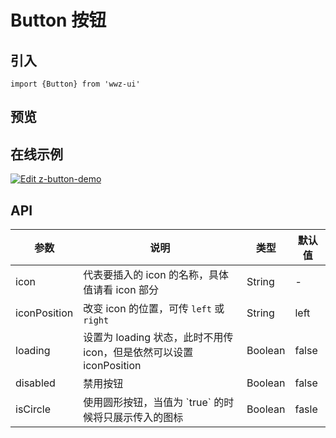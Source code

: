 # Button 按钮

## 引入

```
import {Button} from 'wwz-ui' 
``` 

## 预览

<ClientOnly>
<button-button-demo/>
</ClientOnly>


## 在线示例

[![Edit z-button-demo](https://codesandbox.io/static/img/play-codesandbox.svg)](https://codesandbox.io/s/0oo90x6ojn?fontsize=14)

## API

<table>
<thead>
    <th>参数</th>
    <th>说明</th>
    <th>类型</th>
    <th>默认值</th>
</thead>
<tbody>
    <tr>
      <td>icon</td>
      <td>代表要插入的 icon 的名称，具体值请看 icon 部分</td>
      <td>String</td>
      <td>-</td>
    </tr>
    <tr>
      <td>iconPosition</td>
      <td>改变 icon 的位置，可传 <code>left</code> 或 <code>right</code> </td>
      <td>String</td>
      <td>left</td>
    </tr>
    <tr>
      <td>loading</td>
      <td>设置为 loading 状态，此时不用传 icon，但是依然可以设置 iconPosition</td>
      <td>Boolean</td>
      <td>false</td>
    </tr>
    <tr>
      <td>disabled</td>
      <td>禁用按钮</td>
      <td>Boolean</td>
      <td>false</td>
    </tr>
    <tr>
      <td>isCircle</td>
      <td>使用圆形按钮，当值为 `true` 的时候将只展示传入的图标</td>
      <td>Boolean</td>
      <td>fasle</td>
    </tr> 
  </tbody>
  </table>








